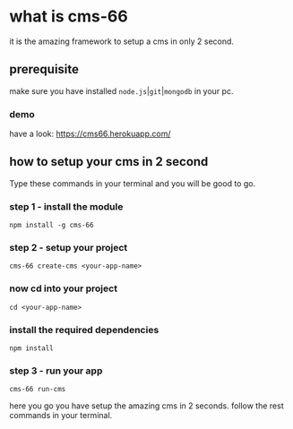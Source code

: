 # what is cms-66
it is the amazing framework to setup a cms in only 2 second.

## prerequisite
make sure you have installed `node.js`|`git`|`mongodb` in your pc.
### demo
have a look: https://cms66.herokuapp.com/

## how to setup your cms in 2 second
Type these commands in your terminal and you will be good to go.

### step 1 - install the module

`npm install -g cms-66`

### step 2 - setup your project

`cms-66 create-cms <your-app-name>`

### now cd into your project
`cd <your-app-name>`

### install the required dependencies
`npm install`

### step 3 - run your app

`cms-66 run-cms`

here you go you have setup the amazing cms in 2 seconds.
follow the rest commands in your terminal.
